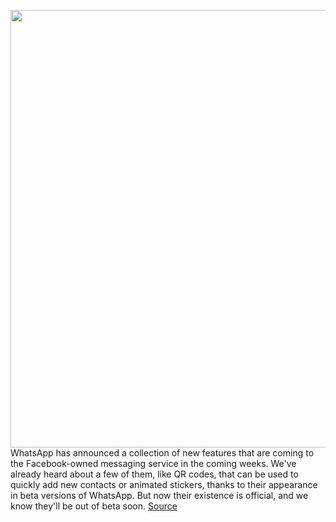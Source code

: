 <img src='https://cdn.vox-cdn.com/thumbor/BvSIjBCkvo_n341wScMrDL82OBY=/0x0:1920x1080/1200x0/filters:focal(0x0:1920x1080):no_upscale()/cdn.vox-cdn.com/uploads/chorus_asset/file/20062333/106496347_909571136208530_6309920133970692626_n.jpg' width='700px' /><br/>
WhatsApp has announced a collection of new features that are coming to the Facebook-owned messaging service in the coming weeks. We've already heard about a few of them, like QR codes, that can be used to quickly add new contacts or animated stickers, thanks to their appearance in beta versions of WhatsApp. But now their existence is official, and we know they'll be out of beta soon.
<a href='https://www.theverge.com/2020/7/1/21309982/whatsapp-contact-qr-codes-animated-stickers-video-call-improvements'> Source <a/>